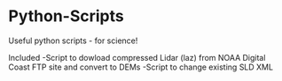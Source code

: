 # Python-Scripts
Useful python scripts - for science!

Included
-Script to dowload compressed Lidar (laz) from NOAA Digital Coast FTP site and convert to DEMs
-Script to change existing SLD XML
